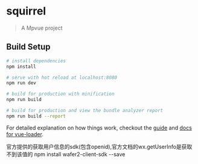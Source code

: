 # squirrel

> A Mpvue project

## Build Setup

``` bash
# install dependencies
npm install

# serve with hot reload at localhost:8080
npm run dev

# build for production with minification
npm run build

# build for production and view the bundle analyzer report
npm run build --report
```

For detailed explanation on how things work, checkout the [guide](http://vuejs-templates.github.io/webpack/) and [docs for vue-loader](http://vuejs.github.io/vue-loader).

官方提供的获取用户信息的sdk(包含openid),官方文档的wx.getUserInfo是获取不到该值的
npm install wafer2-client-sdk --save
